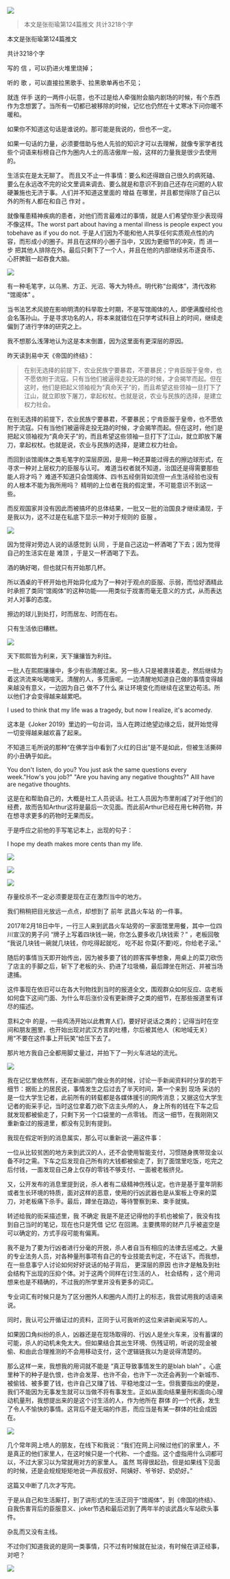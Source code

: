 ![](./images/img_001.png)

> 本文是张衔瑜第124篇推文 共计3218个字

本文是张衔瑜第124篇推文

共计3218个字

写的 信 ，可以扔进火堆里烧掉；

听的 歌 ，可以直接拉黑歌手、拉黑歌单再也不见；

就连 伴手 送的一两件小玩意，也不过是给人牵强附会脑内剧场的时候，有个东西作为念想罢了。当所有一切都已被移除的时候，记忆也仍然在十丈寒冰下问你暖不暖和。

如果你不知道这句话是谁说的。那可能是我说的，但也不一定。

如果一句话的力量，必须要借助与他人先验的知识才可以去理解，就像专家学者找些个词语来标榜自己作为圈内人士的高洁傲岸一般，这样的力量我是很少去使用的。

生活实在是太无聊了。 而且又不止一件事情：要么和还得跟自己很久的病死磕、要么在永远改不完的论文里调来调去、要么就是和意识不到自己还存在问题的人软硬兼施也无济于事。人们并不知道这里面的 增益 在哪里，并且都觉得除了自己以外的所有人都在和自己 作对 。

就像罹患精神疾病的患者，对他们而言最难过的事情，就是人们希望你至少表现得不像这样。The worst part about having a mental illness is people expect you tobehave as if you do not. 于是人们因为不能和他人共享任何实质观点性的内容，而形成小的圈子。并且在这样的小圈子当中，又因为更细节的冲突，而 进一步 把其他人排除在外。最后只剩下了一个人，并且在他的内部继续劣币逐良币、心肝脾脏一起吞食大脑。

![](./images/img_002.png)

有一种毛笔字，以乌黑、方正、光沼、等大为特点。明代称“台阁体”，清代改称 “馆阁体” 。

当书法艺术风貌在影响明清的科举取士时期，不是写馆阁体的人，即便满腹经纶也会名落孙山。于是寻求功名的人，将本来就错位在只学考试科目上的时间，继续走偏到了进行字体的研究之上。

我不想那么浅薄地认为这是本末倒置，因为这里面有更深层的原因。

昨天读到易中天《帝国的终结》：

> 在别无选择的前提下，农业民族宁要暴君，不要暴民；宁肯臣服于皇帝，也不愿依附于流寇。只有当他们被逼得走投无路的时候，才会揭竿而起。但在这时，他们是把起义领袖视为“真命天子”的，而且希望这些领袖一旦打下了江山，就立即放下屠刀，拿起权杖。也就是说，农业与民族的选择，是建立权力社会。

在别无选择的前提下，农业民族宁要暴君，不要暴民；宁肯臣服于皇帝，也不愿依附于流寇。只有当他们被逼得走投无路的时候，才会揭竿而起。但在这时，他们是把起义领袖视为“真命天子”的，而且希望这些领袖一旦打下了江山，就立即放下屠刀，拿起权杖。也就是说，农业与民族的选择，是建立权力社会。

而回到谈馆阁体之类毛笔字的深层原因，是用一种还算能过得去的擦边球形式，在寻求一种对上层权力的臣服与认可。 难道当权者就不知道，治国还是得需要那些能人将才吗？ 难道不知道只会馆阁体、四书五经倒背如流但一点生活经验也没有的人根本不能为我所用吗？ 精明的上位者在我的假定里，不可能意识不到这一些。

而反观国家并没有因此而被搞坏的总体结果，一批又一批的治国良才继续涌现，于是我以为，这不过是在私底下显示一种对于规则的 臣服 。

![](./images/img_003.jpeg)

因为觉得对旁边人说的话感觉到 认同 ，于是自己这边一杯酒喝了下去；因为觉得自己的生活实在是 难顶 ，于是又一杯酒喝了下去。

酒的确好喝，但也就只有开始那几杯。

所以酒桌的干杯开始也开始异化成为了一种对于观点的臣服、示弱，而恰好酒精此时承担了类同“馆阁体”的这种功能——用类似于戕害而毫无意义的方式，从而表达对人对事的态度。

擦边的球儿到处打，时而居左、时而在右。

只有生活依旧糟糕。

![](./images/img_004.png)

天下熙熙皆为利来，天下攘攘皆为利往。

一批人在熙熙攘攘中，多少有些清醒过来。另一些人只是被裹挟着走，然后继续为着这洪流来吆喝喧天。清醒的人，多荒唐呢。一边清醒地知道自己做的事情变得越来越没有意义，一边因为自己 做不了什么 来让环境变化而继续在这里边苟活。所以他们才会变得越来越累吧。

I used to think that my life was a tragedy, but now I realize, it's acomedy.

这本是《Joker 2019》里边的一句台词，当人在跨过绝望边缘之后，就开始觉得一切变得越来越欢喜了起来。

不知道三毛所说的那种“在佛学当中看到了火红的日出”是不是如此，但被生活撕碎的小丑确乎如此。

You don't listen, do you? You just ask the same questions every week."How's you job?" "Are you having any negative thoughts?" AllI have are negative thoughts.

这是在和帮助自己的，大概是社工人员说话。社工人员因为市里削减了对于他们的经费，故而告知Arthur这将是最后一次见面。而此前Arthur已经在用七种药物，并在想寻求更多的药物时无果而反。

于是呼应之前他的手写笔记本上，出现的句子：

I hope my death makes more cents than my life.

![](./images/img_005.png)

![](./images/img_006.png)

![](./images/img_007.png)

存量绞杀不一定必须要是现在正在激烈当中的地方。

我们稍稍把目光放远一点点，却想到了 前年 武昌火车站 的一件事。

2017年2月18日中午，一行三人来到武昌火车站旁的一家面馆里用餐，其中一位四川宣汉的男子问 “牌子上写着四块钱一碗，你怎么要多收几块钱索？” ，老板回敬 “我说几块钱一碗就几块钱，你吃得起就吃， 吃不起 你莫(不要)吃，你给老子滚。”

随后的事情当天即开始传出，因为被多要了钱的顾客挥拳想象，用桌上的菜刀砍伤了店主的手脚之后，斩下了老板的头、扔进了垃圾桶，最后蹲坐在附近、并被当场逮捕。

这件事现在依旧可以在各大刊物找到当时的报道全文，围观群众如何反应、店老板如何盘下这间门面、为什么年后涨价没有更新牌子之类的细节，在那些报道里有详尽的描述。

意料之中 的是，一些鸡汤开始以此教育人们，要好好说话之类的；记得当时在空间和朋友圈里，也开始出现对武汉方言的吐槽，尔后被其他人（和地域无关）用“不要在这件事上开玩笑”给压下去了。

那片地方我自己全都用脚丈量过，并拍下了一列火车进站的流光。

![](./images/img_008.jpeg)

我在记忆里依然有，还在新闻部门做业务的时候，讨论一手新闻资料时分享的若干细节：据街上的居民说，事情发生之后过去了半天时间，第一个来到 现场 采访的是一位大学生记者，此前所有的转载都是各媒体援引的网传消息；又据这位大学生记者的街采手记，当时这位拿着刀砍下店主头颅的人， 身上所有的钱在下车之后就发现都被偷走了，只剩下另一个口袋里的一点零钱。 而这一细节，在我刚刚又重新查过的报道里，都没有见到有提到。

我现在假定听到的消息属实，那么可以重新说一遍这件事：

一位从比较贫困的地方来到武汉的人，还不会使用智能支付，习惯随身携带现金以备不时之需。下车之后发现自己所有的大钱都被偷走了，到了面馆里吃饭，吃完之后付钱，一面发现自己身上仅存的零钱不够支付、一面被老板挤兑。

又，公开发布的消息里提到说，杀人者有二级精神伤残认定。也许是基于童年阴影或者生长环境的特质，面对这样的恶意，使用的行凶武器也是从案板上夺来的菜刀，对老板痛下杀手。最后，蹲坐在路边，等待警察到来、束手就擒。

转述给我的街采描述里，我 不确定 我是不是还记得他的手机也被偷了，我没有找到自己当时的笔记，现在也只是凭借 记忆 在回溯。主要携带的财产几乎被盗空是可以确定的，方式手段可能有偏离。

我不是为了要为行凶者进行分毫的开脱，杀人者自当有相应的法律去惩戒之。大量的专业法务人员，对各种量刑事项有自己的专业技能去判定，不在话下。而我想，在一些息事宁人讨论如何好好说话的帖子背后， 更深层的原因 也许才是触及到社会结构下出现的压抑个体。对于这两个同样在讨生活的人， 社会结构 ，这个用词想来也是不精确的，不过我的所学里并没有更多的词汇。

专业词汇有时候只是为了区分圈外人和圈内人而打上的标志，我尝试用我的话语来说。

同时，我认可公开循证过的资料，正同于认可我听的这位来讲新闻采写的人。

如果因口角纠纷的杀人，凶器还是在现场取得的、行凶人是坐火车来，没有蓄谋的可能，杀人的动机未免太大。但如果结合其出生环境、伤残证明，听说的现金被偷、和由此合理推测的不会用移动支付，这个逻辑链我以为是说得清楚的。

那么这样一来，我想我的用词就不能是 “真正导致事情发生的是blah blah” 。心底里种下的种子是仇恨，也许会发芽、也许不会，也许下一次还会再到一个新城市、被偷钱、被多要了钱，也许自己又赚了钱、平稳地度过一生。但我要指出的便是，我们不能因为无事发生就可以当做不将有事发生。正如从面向结果量刑和面向心理动机量刑，我想提出来的是这个讨生活的人，作为他所在 群体 的一个代表，发生了令人不愉快的事情。这背后不是无端的作恶，而应当是有某一群体的社会成因在。

![](./images/img_009.png)

几个常年网上喷人的朋友，在线下和我说：“我们在网上问候过他们的家里人，不是真正的他们家里人，在这时候只是一个代称、一个虚指。这个虚指用什么词都可以，不过大家习以为常就用对方的家里人。 虽然 骂得很起劲，但是如果线下见面的时候，还是会规规矩矩地说一声叔叔好、阿姨好、爷爷好、奶奶好。”

这篇又中断了几次才写完。

于是从自己和生活厮打，到了讲形式的生活正同于“馆阁体”，到《帝国的终结》、自我伤害背后的臣服意义、joker节选和最后迟到了两年半的谈武昌火车站砍头事件。

杂乱而又没有主线。

不过你们知道我说的是同一类事情，只不过有时候就在扯淡，有时候在讲正经事，对吧？

![](./images/img_010.jpeg)
